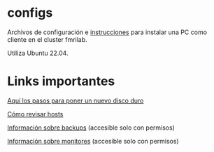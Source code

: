 # configs

Archivos de configuración e [instrucciones](https://github.com/lconcha/configs/blob/master/client_22.04.md) para instalar una PC como cliente en el cluster fmrilab.

Utiliza Ubuntu 22.04.
 

# Links importantes
[Aquí los pasos para poner un nuevo disco duro](https://github.com/lconcha/configs/blob/master/pasos_a_seguir_al_poner_nuevo_disco.md)

[Cómo revisar hosts](./revisarHosts.md)

[Información sobre backups](https://hackmd.io/dX3V_hmWQl67wTOyot4qCA) (accesible solo con permisos)

[Información sobre monitores](https://hackmd.io/T34RLgJ6RpWMaY8CulDa6g) (accesible solo con permisos)
